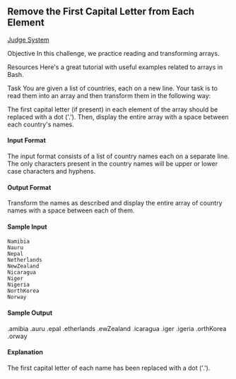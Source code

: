 ## Remove the First Capital Letter from Each Element

[Judge System](https://www.hackerrank.com/challenges/bash-tutorials-remove-the-first-capital-letter-from-each-array-element/problem)

Objective
In this challenge, we practice reading and transforming arrays.

Resources
Here's a great tutorial with useful examples related to arrays in Bash.

Task
You are given a list of countries, each on a new line. Your task is to read them into an array and then transform them in the following way:

The first capital letter (if present) in each element of the array should be replaced with a dot ('.'). Then, display the entire array with a space between each country's names.

#### Input Format

The input format consists of a list of country names each on a separate line. The only characters present in the country names will be upper or lower case characters and hyphens.

#### Output Format

Transform the names as described and display the entire array of country names with a space between each of them.

#### Sample Input
````
Namibia
Nauru
Nepal
Netherlands
NewZealand
Nicaragua
Niger
Nigeria
NorthKorea
Norway
````
#### Sample Output

.amibia .auru .epal .etherlands .ewZealand .icaragua .iger .igeria .orthKorea .orway

#### Explanation

The first capital letter of each name has been replaced with a dot ('.').
